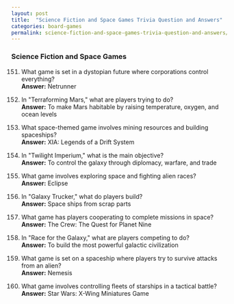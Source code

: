 ```yaml
---
layout: post
title:  "Science Fiction and Space Games Trivia Question and Answers"
categories: board-games
permalink: science-fiction-and-space-games-trivia-question-and-answers/
---
```


### Science Fiction and Space Games
151. What game is set in a dystopian future where corporations control everything?  
    **Answer:** Netrunner

152. In "Terraforming Mars," what are players trying to do?  
    **Answer:** To make Mars habitable by raising temperature, oxygen, and ocean levels

153. What space-themed game involves mining resources and building spaceships?  
    **Answer:** XIA: Legends of a Drift System

154. In "Twilight Imperium," what is the main objective?  
    **Answer:** To control the galaxy through diplomacy, warfare, and trade

155. What game involves exploring space and fighting alien races?  
    **Answer:** Eclipse

156. In "Galaxy Trucker," what do players build?  
    **Answer:** Space ships from scrap parts

157. What game has players cooperating to complete missions in space?  
    **Answer:** The Crew: The Quest for Planet Nine

158. In "Race for the Galaxy," what are players competing to do?  
    **Answer:** To build the most powerful galactic civilization

159. What game is set on a spaceship where players try to survive attacks from an alien?  
    **Answer:** Nemesis

160. What game involves controlling fleets of starships in a tactical battle?  
    **Answer:** Star Wars: X-Wing Miniatures Game
